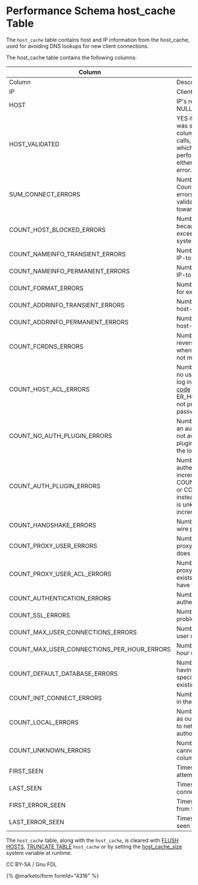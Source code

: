 # Performance Schema host\_cache Table

The `host_cache` table contains host and IP information from the host\_cache, used for avoiding DNS lookups for new client connections.

The host\_cache table contains the following columns:

| Column                                           | Description                                                                                                                                                                                                                                                                          |
| ------------------------------------------------ | ------------------------------------------------------------------------------------------------------------------------------------------------------------------------------------------------------------------------------------------------------------------------------------ |
| Column                                           | Description                                                                                                                                                                                                                                                                          |
| IP                                               | Client IP address.                                                                                                                                                                                                                                                                   |
| HOST                                             | IP's resolved DNS host name, or NULL if unknown.                                                                                                                                                                                                                                     |
| HOST\_VALIDATED                                  | YES if the IP-to-host DNS lookup was successful, and the HOST column can be used to avoid DNS calls, or NO if unsuccessful, in which case DNS lookup is performed for each connect until either successful or a permanent error.                                                     |
| SUM\_CONNECT\_ERRORS                             | Number of connection errors. Counts only protocol handshake errors for hosts that passed validation. These errors count towards [max\_connect\_errors](../../../../../../ha-and-performance/optimization-and-tuning/system-variables/server-system-variables.md#max_connect_errors). |
| COUNT\_HOST\_BLOCKED\_ERRORS                     | Number of blocked connections because SUM\_CONNECT\_ERRORS exceeded the [max\_connect\_errors](../../../../../../ha-and-performance/optimization-and-tuning/system-variables/server-system-variables.md#max_connect_errors) system variable.                                         |
| COUNT\_NAMEINFO\_TRANSIENT\_ERRORS               | Number of transient errors during IP-to-host DNS lookups.                                                                                                                                                                                                                            |
| COUNT\_NAMEINFO\_PERMANENT\_ERRORS               | Number of permanent errors during IP-to-host DNS lookups.                                                                                                                                                                                                                            |
| COUNT\_FORMAT\_ERRORS                            | Number of host name format errors, for example a numeric host column.                                                                                                                                                                                                                |
| COUNT\_ADDRINFO\_TRANSIENT\_ERRORS               | Number of transient errors during host-to-IP reverse DNS lookups.                                                                                                                                                                                                                    |
| COUNT\_ADDRINFO\_PERMANENT\_ERRORS               | Number of permanent errors during host-to-IP reverse DNS lookups.                                                                                                                                                                                                                    |
| COUNT\_FCRDNS\_ERRORS                            | Number of forward-confirmed reverse DNS errors, which occur when IP-to-host DNS lookup does not match the originating IP address.                                                                                                                                                    |
| COUNT\_HOST\_ACL\_ERRORS                         | Number of errors occurring because no user from the host is permitted to log in. These attempts return [error code](broken-reference) 1130 ER\_HOST\_NOT\_PRIVILEGED and do not proceed to username and password authentication.                                                     |
| COUNT\_NO\_AUTH\_PLUGIN\_ERRORS                  | Number of errors due to requesting an authentication plugin that was not available. This can be due to the plugin never having been loaded, or the load attempt failing.                                                                                                             |
| COUNT\_AUTH\_PLUGIN\_ERRORS                      | Number of errors reported by an authentication plugin. Plugins can increment COUNT\_AUTHENTICATION\_ERRORS or COUNT\_HANDSHAKE\_ERRORS instead, but, if specified or the error is unknown, this column is incremented.                                                               |
| COUNT\_HANDSHAKE\_ERRORS                         | Number of errors detected at the wire protocol level.                                                                                                                                                                                                                                |
| COUNT\_PROXY\_USER\_ERRORS                       | Number of errors detected when a proxy user is proxied to a user that does not exist.                                                                                                                                                                                                |
| COUNT\_PROXY\_USER\_ACL\_ERRORS                  | Number of errors detected when a proxy user is proxied to a user that exists, but the proxy user doesn't have the PROXY privilege.                                                                                                                                                   |
| COUNT\_AUTHENTICATION\_ERRORS                    | Number of errors where authentication failed.                                                                                                                                                                                                                                        |
| COUNT\_SSL\_ERRORS                               | Number of errors due to TLS problems.                                                                                                                                                                                                                                                |
| COUNT\_MAX\_USER\_CONNECTIONS\_ERRORS            | Number of errors due to the per-user quota being exceeded.                                                                                                                                                                                                                           |
| COUNT\_MAX\_USER\_CONNECTIONS\_PER\_HOUR\_ERRORS | Number of errors due to the per-hour quota being exceeded.                                                                                                                                                                                                                           |
| COUNT\_DEFAULT\_DATABASE\_ERRORS                 | Number of errors due to the user not having permission to access the specified default database, or it not existing.                                                                                                                                                                 |
| COUNT\_INIT\_CONNECT\_ERRORS                     | Number of errors due to statements in the [init\_connect](../../../../../../ha-and-performance/optimization-and-tuning/system-variables/server-system-variables.md#init_connect) system variable.                                                                                    |
| COUNT\_LOCAL\_ERRORS                             | Number of local server errors, such as out-of-memory errors, unrelated to network, authentication, or authorization.                                                                                                                                                                 |
| COUNT\_UNKNOWN\_ERRORS                           | Number of unknown errors that cannot be allocated to another column.                                                                                                                                                                                                                 |
| FIRST\_SEEN                                      | Timestamp of the first connection attempt by the IP.                                                                                                                                                                                                                                 |
| LAST\_SEEN                                       | Timestamp of the most recent connection attempt by the IP.                                                                                                                                                                                                                           |
| FIRST\_ERROR\_SEEN                               | Timestamp of the first error seen from the IP.                                                                                                                                                                                                                                       |
| LAST\_ERROR\_SEEN                                | Timestamp of the most recent error seen from the IP.                                                                                                                                                                                                                                 |

The `host_cache` table, along with the `host_cache`, is cleared with [FLUSH HOSTS](../../../flush-commands/flush.md), [TRUNCATE TABLE](../../../../table-statements/truncate-table.md) `host_cache` or by setting the [host\_cache\_size](../../../../../../ha-and-performance/optimization-and-tuning/system-variables/server-system-variables.md#host_cache_size) system variable at runtime.

CC BY-SA / Gnu FDL

{% @marketo/form formId="4316" %}
